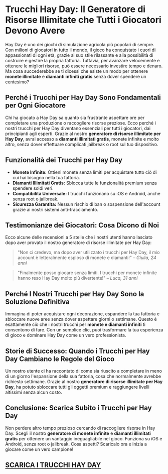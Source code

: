 <h1>Trucchi Hay Day: Il Generatore di Risorse Illimitate che Tutti i Giocatori Devono Avere</h1>

<p>Hay Day è uno dei giochi di simulazione agricola più popolari di sempre. Con milioni di giocatori in tutto il mondo, il gioco ha conquistato i cuori di appassionati di ogni età, grazie al suo stile rilassante e alla possibilità di costruire e gestire la propria fattoria. Tuttavia, per avanzare velocemente e ottenere le migliori risorse, può essere necessario investire tempo e denaro. Ma cosa succederebbe se ti dicessi che esiste un modo per ottenere <strong>monete illimitate</strong> e <strong>diamanti infiniti gratis</strong> senza dover spendere un centesimo?</p>

<h2>Perché i Trucchi per Hay Day Sono Fondamentali per Ogni Giocatore</h2>

<p>Chi ha giocato a Hay Day sa quanto sia frustrante aspettare ore per completare una produzione o raccogliere risorse preziose. Ecco perché i nostri trucchi per Hay Day diventano essenziali per tutti i giocatori, dai principianti agli esperti. Grazie al nostro <strong>generatore di risorse illimitate per Hay Day</strong>, avrai accesso a <strong>diamanti illimitati gratis</strong>, monete infinite e molto altro, senza dover effettuare complicati jailbreak o root sul tuo dispositivo.</p>

<h2>Funzionalità dei Trucchi per Hay Day</h2>

<ul>
    <li><strong>Monete Infinite:</strong> Ottieni monete senza limiti per acquistare tutto ciò di cui hai bisogno nella tua fattoria.</li>
    <li><strong>Diamanti Illimitati Gratis:</strong> Sblocca tutte le funzionalità premium senza spendere soldi veri.</li>
    <li><strong>Compatibilità Universale:</strong> I trucchi funzionano su iOS e Android, anche senza root o jailbreak.</li>
    <li><strong>Sicurezza Garantita:</strong> Nessun rischio di ban o sospensione dell'account grazie ai nostri sistemi anti-tracciamento.</li>
</ul>

<h2>Testimonianze dei Giocatori: Cosa Dicono di Noi</h2>

<p>Ecco alcune delle recensioni a 5 stelle che i nostri utenti hanno lasciato dopo aver provato il nostro generatore di risorse illimitate per Hay Day:</p>

<blockquote>
    <p>"Non ci credevo, ma dopo aver utilizzato i trucchi per Hay Day, il mio account è letteralmente esploso di monete e diamanti!" – <em>Giulia, 24 anni</em></p>
</blockquote>

<blockquote>
    <p>"Finalmente posso giocare senza limiti. I trucchi per monete infinite hanno reso Hay Day molto più divertente!" – <em>Luca, 31 anni</em></p>
</blockquote>

<h2>Perché I Nostri Trucchi per Hay Day Sono la Soluzione Definitiva</h2>

<p>Immagina di poter acquistare ogni decorazione, espandere la tua fattoria e sbloccare nuove aree senza dover aspettare giorni o settimane. Questo è esattamente ciò che i nostri trucchi per <strong>monete e diamanti infiniti</strong> ti consentono di fare. Con un semplice clic, puoi trasformare la tua esperienza di gioco e dominare Hay Day come un vero professionista.</p>

<h2>Storie di Successo: Quando i Trucchi per Hay Day Cambiano le Regole del Gioco</h2>

<p>Un nostro utente ci ha raccontato di come sia riuscito a completare in meno di un giorno l'espansione della sua fattoria, cosa che normalmente avrebbe richiesto settimane. Grazie al nostro <strong>generatore di risorse illimitate per Hay Day</strong>, ha potuto sbloccare tutti gli oggetti premium e raggiungere livelli altissimi senza alcun costo.</p>

<h2>Conclusione: Scarica Subito i Trucchi per Hay Day</h2>

<p>Non perdere altro tempo prezioso cercando di raccogliere risorse in Hay Day. Scegli il nostro <strong>generatore di monete infinite</strong> e <strong>diamanti illimitati gratis</strong> per ottenere un vantaggio ineguagliabile nel gioco. Funziona su iOS e Android, senza root o jailbreak. Cosa aspetti? Scaricalo ora e inizia a giocare come un vero campione!</p>

## [SCARICA I TRUCCHI HAY DAY](https://scaricasubitoveloceitagratis.click/scaricadownload.html)
